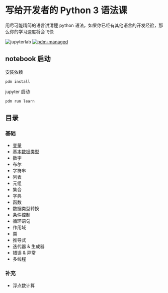 # 写给开发者的 Python 3 语法课

用尽可能精简的语言讲清楚 python 语法，如果你已经有其他语言的开发经验，那么你的学习速度将会飞快

![jupyterlab](https://img.shields.io/badge/jupyterlab-F37626)
[![pdm-managed](https://img.shields.io/badge/pdm-managed-blueviolet)](https://pdm.fming.dev)

## notebook 启动

安装依赖

`pdm install`

jupyter 启动

`pdm run learn`

## 目录

### 基础

- [变量](https://nbviewer.jupyter.org/github/binghuis/python3-course-for-devs/blob/main/src/python3_course_for_devs/notebooks/var.ipynb)
- [基本数据类型](https://nbviewer.jupyter.org/github/binghuis/python3-course-for-devs/blob/main/src/python3_course_for_devs/notebooks/types.ipynb)
- 数字
- 布尔
- 字符串
- 列表
- 元组
- 集合
- 字典
- 函数
- 数据类型转换
- 条件控制
- 循环语句
- 作用域
- 类
- 推导式
- 迭代器 & 生成器
- 错误 & 异常
- 多线程

### 补充

- 浮点数计算



